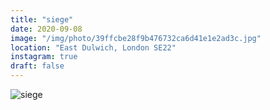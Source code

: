```yaml
---
title: "siege"
date: 2020-09-08
image: "/img/photo/39ffcbe28f9b476732ca6d41e1e2ad3c.jpg"
location: "East Dulwich, London SE22"
instagram: true
draft: false
---
```


![siege](/img/photo/39ffcbe28f9b476732ca6d41e1e2ad3c.jpg)
